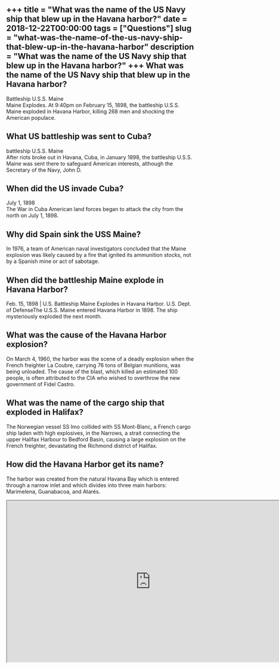 +++
title = "What was the name of the US Navy ship that blew up in the Havana harbor?"
date = 2018-12-22T00:00:00
tags = ["Questions"]
slug = "what-was-the-name-of-the-us-navy-ship-that-blew-up-in-the-havana-harbor"
description = "What was the name of the US Navy ship that blew up in the Havana harbor?"
+++
What was the name of the US Navy ship that blew up in the Havana harbor?
------------------------------------------------------------------------

Battleship U.S.S. Maine  
Maine Explodes. At 9:40pm on February 15, 1898, the battleship U.S.S. Maine exploded in Havana Harbor, killing 268 men and shocking the American populace.

What US battleship was sent to Cuba?
------------------------------------

battleship U.S.S. Maine  
After riots broke out in Havana, Cuba, in January 1898, the battleship U.S.S. Maine was sent there to safeguard American interests, although the Secretary of the Navy, John D.

When did the US invade Cuba?
----------------------------

July 1, 1898  
The War in Cuba American land forces began to attack the city from the north on July 1, 1898.

Why did Spain sink the USS Maine?
---------------------------------

In 1976, a team of American naval investigators concluded that the Maine explosion was likely caused by a fire that ignited its ammunition stocks, not by a Spanish mine or act of sabotage.

When did the battleship Maine explode in Havana Harbor?
-------------------------------------------------------

Feb. 15, 1898 | U.S. Battleship Maine Explodes in Havana Harbor. U.S. Dept. of DefenseThe U.S.S. Maine entered Havana Harbor in 1898. The ship mysteriously exploded the next month.

What was the cause of the Havana Harbor explosion?
--------------------------------------------------

On March 4, 1960, the harbor was the scene of a deadly explosion when the French freighter La Coubre, carrying 76 tons of Belgian munitions, was being unloaded. The cause of the blast, which killed an estimated 100 people, is often attributed to the CIA who wished to overthrow the new government of Fidel Castro.

What was the name of the cargo ship that exploded in Halifax?
-------------------------------------------------------------

The Norwegian vessel SS Imo collided with SS Mont-Blanc, a French cargo ship laden with high explosives, in the Narrows, a strait connecting the upper Halifax Harbour to Bedford Basin, causing a large explosion on the French freighter, devastating the Richmond district of Halifax.

How did the Havana Harbor get its name?
---------------------------------------

The harbor was created from the natural Havana Bay which is entered through a narrow inlet and which divides into three main harbors: Marimelena, Guanabacoa, and Atarés.

<iframe allow="accelerometer; autoplay; clipboard-write; encrypted-media; gyroscope; picture-in-picture" allowfullscreen="" class="__youtube_prefs__  epyt-is-override  no-lazyload" data-no-lazy="1" data-origheight="433" data-origwidth="770" data-skipgform_ajax_framebjll="" height="433" id="_ytid_98610" loading="lazy" src="https://www.youtube.com/embed/wvflwJQxnzs?enablejsapi=1&autoplay=0&cc_load_policy=0&cc_lang_pref=&iv_load_policy=1&loop=0&modestbranding=0&rel=1&fs=1&playsinline=0&autohide=2&theme=dark&color=red&controls=1&" title="YouTube player" width="770"></iframe>